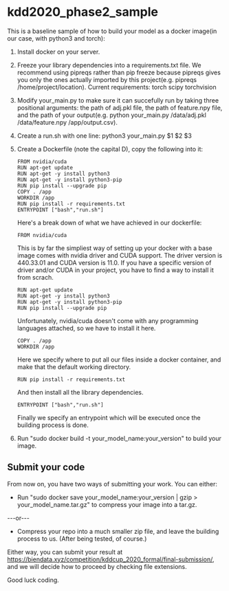 # kdd2020_phase2_sample

This is a baseline sample of how to build your model as a docker image(in our case, with python3 and torch):

1. Install docker on your server.

2. Freeze your library dependencies into a requirements.txt file. We recommend using pipreqs rather than pip freeze because pipreqs gives you only the ones actually imported by this project(e.g. pipreqs /home/project/location).
Current requirements:
torch
scipy
torchvision

3. Modify your_main.py to make sure it can succefully run by taking three positional arguments: the path of adj.pkl file, the path of feature.npy file, and the path of your output(e.g. python your_main.py /data/adj.pkl /data/feature.npy /app/output.csv).

4. Create a run.sh with one line: python3 your_main.py $1 $2 $3

5. Create a Dockerfile (note the capital D), copy the following into it:

       FROM nvidia/cuda
       RUN apt-get update
       RUN apt-get -y install python3
       RUN apt-get -y install python3-pip
       RUN pip install --upgrade pip
       COPY . /app
       WORKDIR /app
       RUN pip install -r requirements.txt
       ENTRYPOINT ["bash","run.sh"]
    
   Here's a break down of what we have achieved in our dockerfile:
   
       FROM nvidia/cuda
       
   This is by far the simpliest way of setting up your docker with a base image comes with nvidia driver and CUDA support. 
   The driver version is 440.33.01 and CUDA version is 11.0. 
   If you have a specific version of driver and/or CUDA in your project, you have to find a way to install it from scrach.
   
       RUN apt-get update
       RUN apt-get -y install python3
       RUN apt-get -y install python3-pip
       RUN pip install --upgrade pip
       
   Unfortunately, nvidia/cuda doesn't come with any programming languages attached, so we have to install it here.
   
       COPY . /app
       WORKDIR /app
       
   Here we specify where to put all our files inside a docker container, and make that the default working directory.
   
       RUN pip install -r requirements.txt
       
   And then install all the library dependencies.
   
       ENTRYPOINT ["bash","run.sh"]
       
   Finally we specify an entrypoint which will be executed once the building process is done.
   
    
6. Run "sudo docker build -t your_model_name:your_version" to build your image.

## Submit your code

From now on, you have two ways of submitting your work. You can either:

* Run "sudo docker save your_model_name:your_version | gzip > your_model_name.tar.gz" to compress your image into a tar.gz.

---or---

* Compress your repo into a much smaller zip file, and leave the building process to us. (After being tested, of course.)

Either way, you can submit your result at https://biendata.xyz/competition/kddcup_2020_formal/final-submission/, and we will decide how to proceed by checking file extensions.

Good luck coding.
